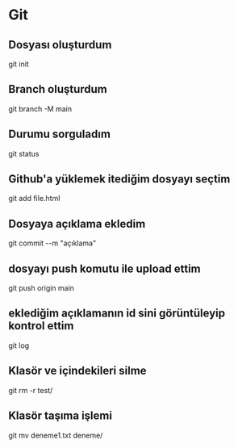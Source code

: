 # Git
## Dosyası oluşturdum
git init
## Branch oluşturdum
git branch -M main
## Durumu sorguladım 
git status
## Github'a yüklemek itediğim dosyayı seçtim
git add file.html
## Dosyaya açıklama ekledim
git commit --m  "açıklama"
## dosyayı push komutu ile upload ettim
git push origin main
## eklediğim açıklamanın id sini görüntüleyip kontrol ettim
git log
## Klasör ve içindekileri silme
git rm -r test/
## Klasör taşıma işlemi
git mv deneme1.txt deneme/
